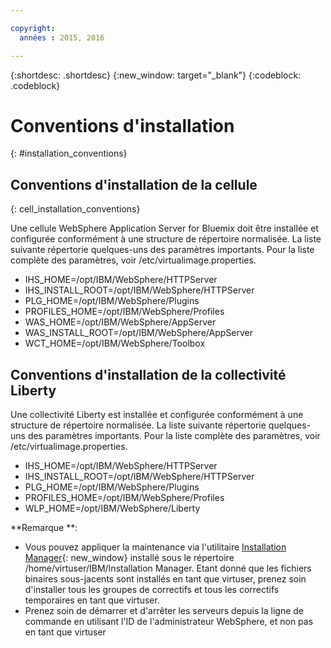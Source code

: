 ```yaml
---

copyright:
  années : 2015, 2016

---
```


{:shortdesc: .shortdesc}
{:new_window: target="_blank"}
{:codeblock: .codeblock}

# Conventions d'installation
{: #installation_conventions}

## Conventions d'installation de la cellule
{: cell_installation_conventions}

Une cellule WebSphere Application Server for Bluemix doit être installée et configurée conformément à une structure de répertoire normalisée. La liste suivante
répertorie quelques-uns des paramètres importants.  Pour la liste complète des paramètres, voir /etc/virtualimage.properties.

* IHS_HOME=/opt/IBM/WebSphere/HTTPServer
* IHS_INSTALL_ROOT=/opt/IBM/WebSphere/HTTPServer
* PLG_HOME=/opt/IBM/WebSphere/Plugins
* PROFILES_HOME=/opt/IBM/WebSphere/Profiles
* WAS_HOME=/opt/IBM/WebSphere/AppServer
* WAS_INSTALL_ROOT=/opt/IBM/WebSphere/AppServer
* WCT_HOME=/opt/IBM/WebSphere/Toolbox

## Conventions d'installation de la collectivité Liberty

Une collectivité Liberty est installée et configurée conformément à une structure de répertoire normalisée. La liste suivante répertorie quelques-uns des
paramètres importants.  Pour la liste complète des paramètres, voir /etc/virtualimage.properties.

* IHS_HOME=/opt/IBM/WebSphere/HTTPServer
* IHS_INSTALL_ROOT=/opt/IBM/WebSphere/HTTPServer
* PLG_HOME=/opt/IBM/WebSphere/Plugins
* PROFILES_HOME=/opt/IBM/WebSphere/Profiles
* WLP_HOME=/opt/IBM/WebSphere/Liberty

**Remarque **:
* Vous pouvez appliquer la maintenance via l'utilitaire
[Installation Manager](http://www.ibm.com/support/knowledgecenter/SSDV2W_1.8.3/com.ibm.cic.agent.ui.doc/helpindex_imic.html){: new_window}
installé sous le répertoire /home/virtuser/IBM/Installation Manager. Etant donné que les fichiers binaires sous-jacents sont installés en tant que virtuser,
prenez soin d'installer tous les groupes de correctifs et tous les correctifs temporaires en tant que virtuser.
* Prenez soin de démarrer et d'arrêter les serveurs depuis la ligne de commande en utilisant l'ID de l'administrateur WebSphere, et non pas en
tant que virtuser
